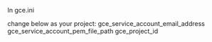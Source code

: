 In gce.ini

change below as your project:
gce_service_account_email_address
gce_service_account_pem_file_path
gce_project_id
